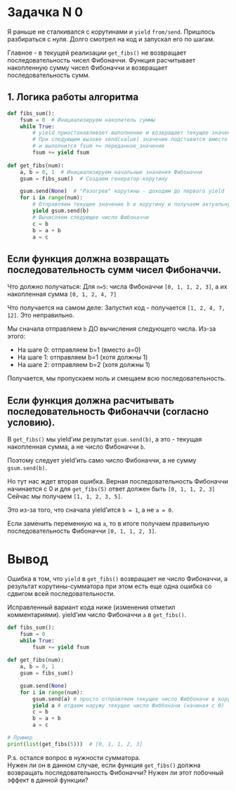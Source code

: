 # Задачка N 0

Я раньше не сталкивался с корутинами и `yield` `from/send`. Пришлось разбираться с нуля.
Долго смотрел на код и запускал его по шагам.

Главное - в текущей реализации `get_fibs()` не возвращает последовательность чисел Фибоначчи.
Функция расчитывает накопленную сумму чисел Фибоначчи и возвращает последовательность сумм.

## 1. Логика работы алгоритма
```python
def fibs_sum():
    fsum = 0  # Инициализируем накопитель суммы
    while True:
        # yield приостанавливает выполнение и возвращает текущее значение fsum
        # При следующем вызове send(value) значение подставится вместо yield, 
        # и выполнится fsum += переданное_значение
        fsum += yield fsum  
     
def get_fibs(num):
    a, b = 0, 1  # Инициализируем начальные значения Фибоначчи
    gsum = fibs_sum()  # Создаем генератор-корутину

    gsum.send(None)  # "Разогрев" корутины - доходим до первого yield
    for i in range(num):
        # Отправляем текущее значение b в корутину и получаем актуальную сумму
        yield gsum.send(b)
        # Вычисляем следующее число Фибоначчи
        c = b
        b = a + b
        a = c
```

## Если функция должна возвращать последовательность сумм чисел Фибоначчи.

Что должно получаться:
Для `n=5`: числа Фибоначчи `[0, 1, 1, 2, 3]`, а их накопленная сумма `[0, 1, 2, 4, 7]`

Что получается на самом деле:
Запустил код - получается `[1, 2, 4, 7, 12]`. Это неправильно.

Мы сначала отправляем `b` ДО вычисления следующего числа.
Из-за этого:
 - На шаге 0: отправляем b=1 (вместо a=0)
 - На шаге 1: отправляем b=1 (хотя должны 1)
 - На шаге 2: отправляем b=2 (хотя должны 1)

Получается, мы пропускаем ноль и смещаем всю последовательность.

## Если функция должна расчитывать последовательность Фибоначчи (согласно условию).

В `get_fibs()` мы yield’им результат `gsum.send(b)`, а это - текущая накопленная сумма, а не число Фибоначчи `b`.

Поэтому следует yield’ить само число Фибоначчи, а не сумму `gsum.send(b)`. 

Но тут нас ждет вторая ошибка. Верная последовательность Фибоначчи начинается с 0 и для `get_fibs(5)` ответ должен быть `[0, 1, 1, 2, 3]`
Сейчас мы получаем `[1, 1, 2, 3, 5]`.

Это из-за того, что сначала yield’ится `b = 1`, а не `a = 0`. 

Если заменить переменную на `a`, то в итоге получаем правильную последовательность Фибоначчи `[0, 1, 1, 2, 3]`.

# Вывод 
Ошибка в том, что `yield` в `get_fibs()` возвращает не число Фибоначчи, а результат корутины-сумматора при этом есть еще одна ошибка со сдвигом всей последовательности.

Исправленный вариант кода ниже (изменения отметил комментариями).
yield’им число Фибоначчи `a` в `get_fibs()`.
```python
def fibs_sum():
    fsum = 0
    while True:
        fsum += yield fsum
     
def get_fibs(num):
    a, b = 0, 1
    gsum = fibs_sum()

    gsum.send(None)
    for i in range(num):
        gsum.send(a) # просто отправляем текущее число Фиббоначи в корутину-сумматор
        yield a # отдаем наружу текущее число Фиббоначи (начиная с 0)
        c = b
        b = a + b
        a = c

# Пример
print(list(get_fibs(5)))  # [0, 1, 1, 2, 3]
```

P.s. остался вопрос в нужности сумматора.  
Нужен ли он в данном случае, если функция `get_fibs()` должна возвращать последовательность Фибоначчи?
Нужен ли этот побочный эффект в данной функции?

